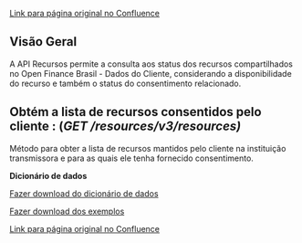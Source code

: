 [Link para página original no Confluence](https://openfinancebrasil.atlassian.net/wiki/spaces/OF/pages/219512870)

## **Visão Geral**

A API Recursos permite a consulta aos status dos recursos compartilhados no Open Finance Brasil - Dados do Cliente, considerando a disponibilidade do recurso e também o status do consentimento relacionado.

## **Obtém a lista de recursos consentidos pelo cliente** : (*GET /resources/v3/resources)*

Método para obter a lista de recursos mantidos pelo cliente na instituição transmissora e para as quais ele tenha fornecido consentimento.

**Dicionário de dados**

[Fazer download do dicionário de dados](https://openbanking-brasil.github.io/openapi/dictionary/resourcesGetResources_v3.csv)

[Fazer download dos exemplos](https://openbanking-brasil.github.io/openapi/dictionary/example/examples_resourcesGetResources_v3.csv)

[Link para página original no Confluence](https://openfinancebrasil.atlassian.net/wiki/spaces/OF/pages/219512870)